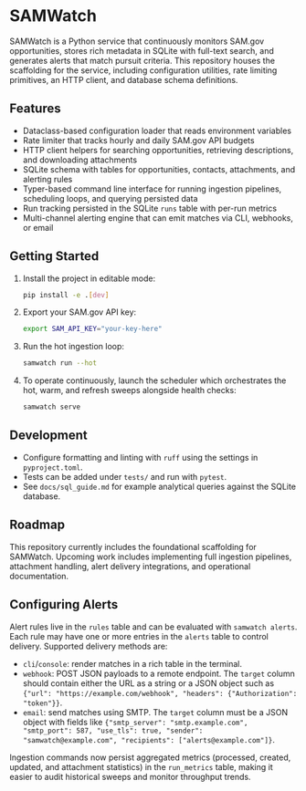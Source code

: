 # SAMWatch

SAMWatch is a Python service that continuously monitors SAM.gov opportunities, stores rich
metadata in SQLite with full-text search, and generates alerts that match pursuit criteria.
This repository houses the scaffolding for the service, including configuration utilities,
rate limiting primitives, an HTTP client, and database schema definitions.

## Features

- Dataclass-based configuration loader that reads environment variables
- Rate limiter that tracks hourly and daily SAM.gov API budgets
- HTTP client helpers for searching opportunities, retrieving descriptions, and downloading
  attachments
- SQLite schema with tables for opportunities, contacts, attachments, and alerting rules
- Typer-based command line interface for running ingestion pipelines, scheduling loops, and
  querying persisted data
- Run tracking persisted in the SQLite `runs` table with per-run metrics
- Multi-channel alerting engine that can emit matches via CLI, webhooks, or email

## Getting Started

1. Install the project in editable mode:

   ```bash
   pip install -e .[dev]
   ```

2. Export your SAM.gov API key:

   ```bash
   export SAM_API_KEY="your-key-here"
   ```

3. Run the hot ingestion loop:

   ```bash
   samwatch run --hot
   ```

4. To operate continuously, launch the scheduler which orchestrates the hot, warm, and refresh
   sweeps alongside health checks:

   ```bash
   samwatch serve
   ```

## Development

- Configure formatting and linting with `ruff` using the settings in `pyproject.toml`.
- Tests can be added under `tests/` and run with `pytest`.
- See `docs/sql_guide.md` for example analytical queries against the SQLite database.

## Roadmap

This repository currently includes the foundational scaffolding for SAMWatch. Upcoming work
includes implementing full ingestion pipelines, attachment handling, alert delivery
integrations, and operational documentation.

## Configuring Alerts

Alert rules live in the `rules` table and can be evaluated with `samwatch alerts`. Each rule may
have one or more entries in the `alerts` table to control delivery. Supported delivery methods are:

- `cli`/`console`: render matches in a rich table in the terminal.
- `webhook`: POST JSON payloads to a remote endpoint. The `target` column should contain either the
  URL as a string or a JSON object such as `{"url": "https://example.com/webhook", "headers": {"Authorization": "token"}}`.
- `email`: send matches using SMTP. The `target` column must be a JSON object with fields like
  `{"smtp_server": "smtp.example.com", "smtp_port": 587, "use_tls": true, "sender": "samwatch@example.com", "recipients": ["alerts@example.com"]}`.

Ingestion commands now persist aggregated metrics (processed, created, updated, and attachment
statistics) in the `run_metrics` table, making it easier to audit historical sweeps and monitor
throughput trends.
